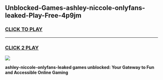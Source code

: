 
## Unblocked-Games-ashley-niccole-onlyfans-leaked-Play-Free-4p9jm
<h3>
<a href="https://premium76.site?title=ashley-niccole-onlyfans-leaked&ref=24M">CLICK TO PLAY</a></h3>
<hr>

<h3>
<a href="https://premium76.site?title=ashley-niccole-onlyfans-leaked&ref=24M">CLICK 2 PLAY</a>
  
</h3>

<a href="https://premium76.site?title=ashley-niccole-onlyfans-leaked&ref=24M"><img src="https://clearcache.store/games.png"></a>


**ashley-niccole-onlyfans-leaked games unblocked: Your Gateway to Fun and Accessible Online Gaming**
